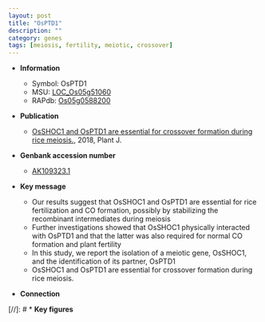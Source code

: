 ```yaml
---
layout: post
title: "OsPTD1"
description: ""
category: genes
tags: [meiosis, fertility, meiotic, crossover]
---
```


* **Information**  
    + Symbol: OsPTD1  
    + MSU: [LOC_Os05g51060](http://rice.plantbiology.msu.edu/cgi-bin/ORF_infopage.cgi?orf=LOC_Os05g51060)  
    + RAPdb: [Os05g0588200](http://rapdb.dna.affrc.go.jp/viewer/gbrowse_details/irgsp1?name=Os05g0588200)  

* **Publication**  
    + [OsSHOC1 and OsPTD1 are essential for crossover formation during rice meiosis.](http://www.ncbi.nlm.nih.gov/pubmed?term=OsSHOC1+and+OsPTD1+are+essential+for+crossover+formation+during+rice+meiosis.%5BTitle%5D), 2018, Plant J.

* **Genbank accession number**  
    + [AK109323.1](http://www.ncbi.nlm.nih.gov/nuccore/AK109323.1)

* **Key message**  
    + Our results suggest that OsSHOC1 and OsPTD1 are essential for rice fertilization and CO formation, possibly by stabilizing the recombinant intermediates during meiosis
    + Further investigations showed that OsSHOC1 physically interacted with OsPTD1 and that the latter was also required for normal CO formation and plant fertility
    + In this study, we report the isolation of a meiotic gene, OsSHOC1, and the identification of its partner, OsPTD1
    + OsSHOC1 and OsPTD1 are essential for crossover formation during rice meiosis.

* **Connection**  

[//]: # * **Key figures**  



